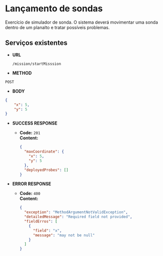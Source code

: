 # Lançamento de sondas
Exercício de simulador de sonda. O sistema deverá movimentar uma sonda dentro de um planalto e tratar possíveis problemas.

## Serviços existentes


* **URL**

    `/mission/startMisssion`

* **METHOD**

`POST`

* **BODY**

```json
{
    "x": 5,
    "y": 5
}
```

* **SUCCESS RESPONSE**

    * **Code:** `201`<br/>
      **Content:**

      ```json
      {
        "maxCoordinate": {
          "x": 5,
          "y": 5
        },
        "deployedProbes": []
      }
      ```
* **ERROR RESPONSE**

    * **Code:** `400`<br/>
      **Content:**

      ```json
      {
        "exception": "MethodArgumentNotValidException",
        "detailedMessage": "Required field not provided",
        "fieldErros": [
          {
            "field": "x",
            "message": "may not be null"
          }
        ]
      }
      ```


